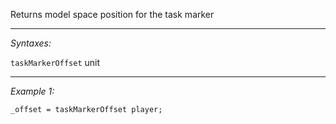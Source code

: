 Returns model space position for the task marker


---
*Syntaxes:*

`taskMarkerOffset` unit

---
*Example 1:*

```sqf
_offset = taskMarkerOffset player;
```